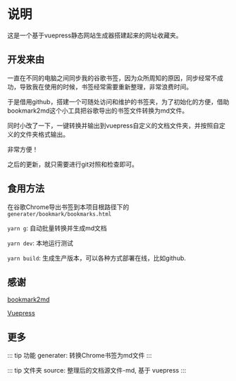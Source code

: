 # 说明

这是一个基于vuepress静态网站生成器搭建起来的网址收藏夹。

## 开发来由

一直在不同的电脑之间同步我的谷歌书签，因为众所周知的原因，同步经常不成功，导致我在使用的时候，书签经常需要重新整理，非常浪费时间。

于是借用github，搭建一个可随处访问和维护的书签夹，为了初始化的方便，借助bookmark2md这个小工具把谷歌导出的书签文件转换为md文件。

同时小改了一下，一键转换并输出到vuepress自定义的文档文件夹，并按照自定义的文件夹格式输出。

非常方便！

之后的更新，就只需要进行git对照和检查即可。

## 食用方法

在谷歌Chrome导出书签到本项目根路径下的`generater/bookmark/bookmarks.html`

`yarn g`: 自动批量转换并生成md文档

`yarn dev`: 本地运行测试

`yarn build`: 生成生产版本，可以各种方式部署在线，比如github.

## 感谢

[bookmark2md](https://github.com/OXOYO/bookmark2md)

[Vuepress](https://vuepress.vuejs.org/zh/)

## 更多

::: tip 功能
generater: 转换Chrome书签为md文件
:::

::: tip 文件夹
source: 整理后的文档源文件-md, 基于 vuepress
:::